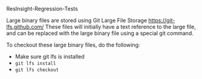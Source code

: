 ResInsight-Regression-Tests

Large binary files are stored using Git Large File Storage https://git-lfs.github.com/ These files will initially have a text reference to the large file, and can be replaced with the large binary file using a special git command.

To checkout these large binary files, do the following:

- Make sure git lfs is installed
- `git lfs install`
- `git lfs checkout`
